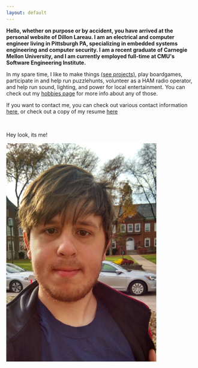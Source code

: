 ```yaml
---
layout: default
---
```


**Hello, whether on purpose or by accident,
you have arrived at the personal website of Dillon Lareau. 
I am an electrical and computer engineer living in Pittsburgh PA, 
specializing in embedded systems engineering and computer security.
I am a recent graduate of Carnegie Mellon University, 
and I am currently employed full-time at CMU's Software Engineering Institute.**

In my spare time, I like to make things [(see projects)](/projects), play boardgames, 
participate in and help run puzzlehunts, volunteer as a HAM radio operator, 
and help run sound, lighting, and power for local entertainment. 
You can check out my [hobbies page](/hobbies) for more info about any of those.

If you want to contact me, you can check out various contact information [here](/contact),
or check out a copy of my resume [here](/resume/current.pdf)

<br>

Hey look, its me!

<img src="/assets/images/profile_pic.jpg" alt="Profile Picture" style="width: 400px;"/>

